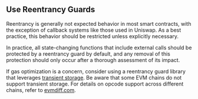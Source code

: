 ## Use Reentrancy Guards
Reentrancy is generally not expected behavior in most smart contracts, with the exception of callback systems like those used in Uniswap. As a best practice, this behavior should be restricted unless explicitly necessary.

In practice, all state-changing functions that include external calls should be protected by a reentrancy guard by default, and any removal of this protection should only occur after a thorough assessment of its impact.

If gas optimization is a concern, consider using a reentrancy guard library that leverages [transient storage](https://github.com/OpenZeppelin/openzeppelin-contracts/blob/master/contracts/utils/ReentrancyGuardTransient.sol). Be aware that some EVM chains do not support transient storage. For details on opcode support across different chains, refer to [evmdiff.com](https://www.evmdiff.com/features?feature=opcodes).
